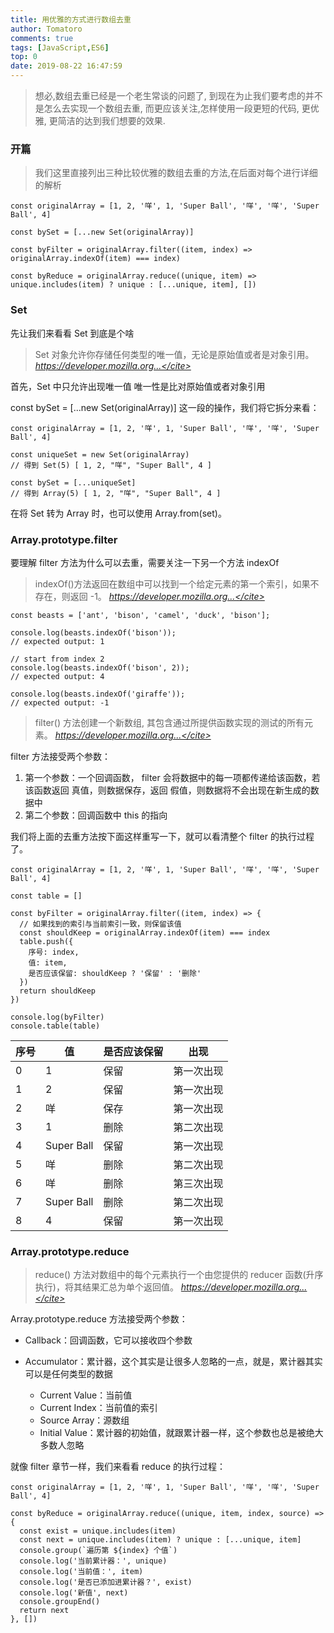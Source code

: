```yaml
---
title: 用优雅的方式进行数组去重
author: Tomatoro
comments: true
tags: [JavaScript,ES6]
top: 0
date: 2019-08-22 16:47:59
---
```


>想必,数组去重已经是一个老生常谈的问题了, 到现在为止我们要考虑的并不是怎么去实现一个数组去重, 而更应该关注,怎样使用一段更短的代码, 更优雅, 更简洁的达到我们想要的效果.

<!--- more --->
### 开篇
>我们这里直接列出三种比较优雅的数组去重的方法,在后面对每个进行详细的解析
```
const originalArray = [1, 2, '咩', 1, 'Super Ball', '咩', '咩', 'Super Ball', 4]

const bySet = [...new Set(originalArray)]

const byFilter = originalArray.filter((item, index) => originalArray.indexOf(item) === index)

const byReduce = originalArray.reduce((unique, item) => unique.includes(item) ? unique : [...unique, item], [])
```

### Set
先让我们来看看 Set 到底是个啥

> Set 对象允许你存储任何类型的唯一值，无论是原始值或者是对象引用。
> <cite>https://developer.mozilla.org...</cite>

首先，Set 中只允许出现唯一值
唯一性是比对原始值或者对象引用

const bySet = [...new Set(originalArray)] 这一段的操作，我们将它拆分来看：
```
const originalArray = [1, 2, '咩', 1, 'Super Ball', '咩', '咩', 'Super Ball', 4]

const uniqueSet = new Set(originalArray)
// 得到 Set(5) [ 1, 2, "咩", "Super Ball", 4 ]

const bySet = [...uniqueSet]
// 得到 Array(5) [ 1, 2, "咩", "Super Ball", 4 ]
```

在将 Set 转为 Array 时，也可以使用 Array.from(set)。

### Array.prototype.filter
要理解 filter 方法为什么可以去重，需要关注一下另一个方法 indexOf

> indexOf()方法返回在数组中可以找到一个给定元素的第一个索引，如果不存在，则返回 -1。
> <cite>https://developer.mozilla.org...</cite>
```
const beasts = ['ant', 'bison', 'camel', 'duck', 'bison'];

console.log(beasts.indexOf('bison'));
// expected output: 1

// start from index 2
console.log(beasts.indexOf('bison', 2));
// expected output: 4

console.log(beasts.indexOf('giraffe'));
// expected output: -1
```
> filter() 方法创建一个新数组, 其包含通过所提供函数实现的测试的所有元素。
> <cite>https://developer.mozilla.org...</cite>

filter 方法接受两个参数：

1. 第一个参数：一个回调函数， filter 会将数据中的每一项都传递给该函数，若该函数返回 真值，则数据保存，返回 假值，则数据将不会出现在新生成的数据中
2. 第二个参数：回调函数中 this 的指向

我们将上面的去重方法按下面这样重写一下，就可以看清整个 filter 的执行过程了。
```
const originalArray = [1, 2, '咩', 1, 'Super Ball', '咩', '咩', 'Super Ball', 4]

const table = []

const byFilter = originalArray.filter((item, index) => {
  // 如果找到的索引与当前索引一致，则保留该值
  const shouldKeep = originalArray.indexOf(item) === index
  table.push({
    序号: index,
    值: item,
    是否应该保留: shouldKeep ? '保留' : '删除'
  })
  return shouldKeep
})

console.log(byFilter)
console.table(table)
```
序号|值|是否应该保留|出现
-----|-----|-----|-----
0	 |	1	 |	保留	 |	第一次出现
1	 |	2	 |	保留	 |	第一次出现
2	 |	咩	 |	保存	 |	第一次出现
3	 |	1	 |	删除	 |	第二次出现
4	 |	Super Ball	 |	保留	 |	第一次出现
5	 |	咩	 |	删除	 |	第二次出现
6	 |	咩	 |	删除	 |	第三次出现
7	 |	Super Ball	 |	删除	 |	第二次出现
8	 |	4	 |	保留	 |	第一次出现


### Array.prototype.reduce

> reduce() 方法对数组中的每个元素执行一个由您提供的 reducer 函数(升序执行)，将其结果汇总为单个返回值。
> <cite>https://developer.mozilla.org...</cite>

Array.prototype.reduce 方法接受两个参数：

- Callback：回调函数，它可以接收四个参数

- Accumulator：累计器，这个其实是让很多人忽略的一点，就是，累计器其实可以是任何类型的数据
	- Current Value：当前值
	- Current Index：当前值的索引
	- Source Array：源数组
	- Initial Value：累计器的初始值，就跟累计器一样，这个参数也总是被绝大多数人忽略

就像 filter 章节一样，我们来看看 reduce 的执行过程：
```
const originalArray = [1, 2, '咩', 1, 'Super Ball', '咩', '咩', 'Super Ball', 4]

const byReduce = originalArray.reduce((unique, item, index, source) => {
  const exist = unique.includes(item)
  const next = unique.includes(item) ? unique : [...unique, item]
  console.group(`遍历第 ${index} 个值`)
  console.log('当前累计器：', unique)
  console.log('当前值：', item)
  console.log('是否已添加进累计器？', exist)
  console.log('新值', next)
  console.groupEnd()
  return next
}, [])
```

